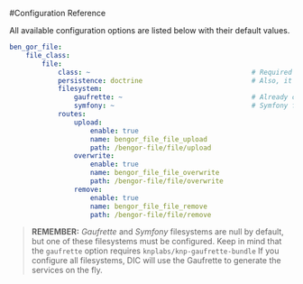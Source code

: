 #Configuration Reference

All available configuration options are listed below with their default values.
```yml
ben_gor_file:
    file_class:
        file:
            class: ~                                        # Required
            persistence: doctrine                           # Also, it can be "sql"
            filesystem:
                gaufrette: ~                                # Already configured Gaufrette filesystem
                symfony: ~                                  # Symfony filesystem path, e.g: %kernel.root_dir%/../web/file
            routes:
                upload:
                    enable: true
                    name: bengor_file_file_upload
                    path: /bengor-file/file/upload
                overwrite:
                    enable: true
                    name: bengor_file_file_overwrite
                    path: /bengor-file/file/overwrite
                remove:
                    enable: true
                    name: bengor_file_file_remove
                    path: /bengor-file/file/remove
```

> **REMEMBER:** *Gaufrette* and *Symfony* filesystems are null by default, but one of these filesystems must
> be configured. Keep in mind that the `gaufrette` option requires `knplabs/knp-gaufrette-bundle`
> If you configure all filesystems, DIC will use the Gaufrette to generate the services on the fly.
